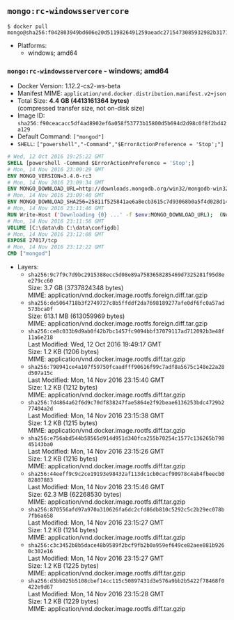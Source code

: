 ## `mongo:rc-windowsservercore`

```console
$ docker pull mongo@sha256:f042803949bd606e20d5119826491259aeadc2715473085932982b31719582cd
```

-	Platforms:
	-	windows; amd64

### `mongo:rc-windowsservercore` - windows; amd64

-	Docker Version: 1.12.2-cs2-ws-beta
-	Manifest MIME: `application/vnd.docker.distribution.manifest.v2+json`
-	Total Size: **4.4 GB (4413161364 bytes)**  
	(compressed transfer size, not on-disk size)
-	Image ID: `sha256:f90ceacacc5df4ad8902ef6a058f53773b15800d5b694d2d98c0f8f2bd42a129`
-	Default Command: `["mongod"]`
-	`SHELL`: `["powershell","-Command","$ErrorActionPreference = 'Stop';"]`

```dockerfile
# Wed, 12 Oct 2016 19:25:22 GMT
SHELL [powershell -Command $ErrorActionPreference = 'Stop';]
# Mon, 14 Nov 2016 23:09:29 GMT
ENV MONGO_VERSION=3.4.0-rc3
# Mon, 14 Nov 2016 23:09:34 GMT
ENV MONGO_DOWNLOAD_URL=http://downloads.mongodb.org/win32/mongodb-win32-x86_64-2008plus-ssl-3.4.0-rc3-signed.msi
# Mon, 14 Nov 2016 23:09:40 GMT
ENV MONGO_DOWNLOAD_SHA256=25811f525841ae6a8ecb3615c7d93068b0a5f4d028d1488918d26a04f513b4dd
# Mon, 14 Nov 2016 23:11:46 GMT
RUN Write-Host ('Downloading {0} ...' -f $env:MONGO_DOWNLOAD_URL); 	(New-Object System.Net.WebClient).DownloadFile($env:MONGO_DOWNLOAD_URL, 'mongo.msi'); 		Write-Host ('Verifying sha256 ({0}) ...' -f $env:MONGO_DOWNLOAD_SHA256); 	if ((Get-FileHash mongo.msi -Algorithm sha256).Hash -ne $env:MONGO_DOWNLOAD_SHA256) { 		Write-Host 'FAILED!'; 		exit 1; 	}; 		Write-Host 'Installing ...'; 	Start-Process msiexec -Wait 		-ArgumentList @( 			'/i', 			'mongo.msi', 			'/quiet', 			'/qn', 			'INSTALLLOCATION=C:\mongodb', 			'ADDLOCAL=all' 		); 	$env:PATH = 'C:\mongodb\bin;' + $env:PATH; 	[Environment]::SetEnvironmentVariable('PATH', $env:PATH, [EnvironmentVariableTarget]::Machine); 		Write-Host 'Verifying install ...'; 	Write-Host '  mongo --version'; mongo --version; 	Write-Host '  mongod --version'; mongod --version; 		Write-Host 'Removing ...'; 	Remove-Item C:\mongodb\bin\*.pdb -Force; 	Remove-Item C:\windows\installer\*.msi -Force; 	Remove-Item mongo.msi -Force; 		Write-Host 'Complete.';
# Mon, 14 Nov 2016 23:11:56 GMT
VOLUME [C:\data\db C:\data\configdb]
# Mon, 14 Nov 2016 23:12:08 GMT
EXPOSE 27017/tcp
# Mon, 14 Nov 2016 23:12:22 GMT
CMD ["mongod"]
```

-	Layers:
	-	`sha256:9c7f9c7d9bc2915388ecc5d08e89a7583658285469d7325281f95d8ee279cc60`  
		Size: 3.7 GB (3737824348 bytes)  
		MIME: application/vnd.docker.image.rootfs.foreign.diff.tar.gzip
	-	`sha256:de5064718b3f2749727c8b5ffddf2da7698189277afe0df6fc0a57ad573bca0f`  
		Size: 613.1 MB (613059969 bytes)  
		MIME: application/vnd.docker.image.rootfs.foreign.diff.tar.gzip
	-	`sha256:ce8c033b9d9ab0f42b7bc1457fc9094bbf37079117ad712092b3e48f11a6e218`  
		Last Modified: Wed, 12 Oct 2016 19:49:17 GMT  
		Size: 1.2 KB (1206 bytes)  
		MIME: application/vnd.docker.image.rootfs.diff.tar.gzip
	-	`sha256:798941ce4a107f59750fcaadfff90616f99c7adf8a5675c148e22a28d507a15c`  
		Last Modified: Mon, 14 Nov 2016 23:15:40 GMT  
		Size: 1.2 KB (1212 bytes)  
		MIME: application/vnd.docker.image.rootfs.diff.tar.gzip
	-	`sha256:7d4864a62f6d9c70df838247fae5864e2f92beae6136253bdc4729b277404a2d`  
		Last Modified: Mon, 14 Nov 2016 23:15:38 GMT  
		Size: 1.2 KB (1215 bytes)  
		MIME: application/vnd.docker.image.rootfs.diff.tar.gzip
	-	`sha256:e756abd544b58565d914d951d340fca255b70254c1577c136265b79845143ba0`  
		Last Modified: Mon, 14 Nov 2016 23:15:26 GMT  
		Size: 1.2 KB (1216 bytes)  
		MIME: application/vnd.docker.image.rootfs.diff.tar.gzip
	-	`sha256:44eeff9c9c2ce19193e98432af113dc1cb0cacf90978c4ab4fbeecb082807883`  
		Last Modified: Mon, 14 Nov 2016 23:15:46 GMT  
		Size: 62.3 MB (62268530 bytes)  
		MIME: application/vnd.docker.image.rootfs.diff.tar.gzip
	-	`sha256:870556afd97a970a310626fa6dc2cfd86db810c5292c5c2b29ec078b7fb6a658`  
		Last Modified: Mon, 14 Nov 2016 23:15:27 GMT  
		Size: 1.2 KB (1214 bytes)  
		MIME: application/vnd.docker.image.rootfs.diff.tar.gzip
	-	`sha256:c3c3452b8b5dace48b9589f2bcf9fb2b0a959ef649ce82aee881b9260c302e16`  
		Last Modified: Mon, 14 Nov 2016 23:15:27 GMT  
		Size: 1.2 KB (1225 bytes)  
		MIME: application/vnd.docker.image.rootfs.diff.tar.gzip
	-	`sha256:d3bb025b5108cbef14cc115c50897431d3e576a9bb2b5422f78468f0422e9d67`  
		Last Modified: Mon, 14 Nov 2016 23:15:28 GMT  
		Size: 1.2 KB (1229 bytes)  
		MIME: application/vnd.docker.image.rootfs.diff.tar.gzip

